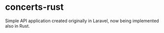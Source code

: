 # concerts-rust
Simple API application created originally in Laravel, now being implemented also in Rust. 
